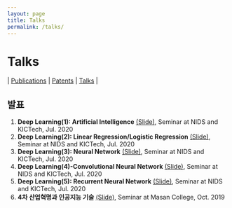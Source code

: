 ```yaml
---
layout: page
title: Talks
permalink: /talks/
---
```


# Talks
| [Publications](/publications/) 
| [Patents](/patents/) 
| [Talks](/talks/) |

## 발표
1. <b>Deep Learning(1): Artificial Intelligence</b> [(Slide)][20-1], Seminar at NIDS and KICTech, Jul. 2020
2. <b>Deep Learning(2): Linear Regression/Logistic Regression</b> [(Slide)][20-2], Seminar at NIDS and KICTech, Jul. 2020
3. <b>Deep Learning(3): Neural Network</b> [(Slide)][20-3], Seminar at NIDS and KICTech, Jul. 2020 
4. <b>Deep Learning(4)-Convolutional Neural Network</b> [(Slide)][20-4], Seminar at NIDS and KICTech, Jul. 2020
5. <b>Deep Learning(5): Recurrent Neural Network</b> [(Slide)][20-5], Seminar at NIDS and KICTech, Jul. 2020
6. <b>4차 산업혁명과 인공지능 기술</b> [(Slide)][19-1], Seminar at Masan College, Oct. 2019


[20-1]: https://drive.google.com/file/d/1jQAszeMAmkEilT3AM1ApE4HRxTdekCM_/view?usp=sharing
[20-2]: https://drive.google.com/file/d/1oXOEYhHfVwXULLAXk7K8qVUwGdH_oiOX/view?usp=sharing
[20-3]: https://drive.google.com/file/d/1C6KOkFc4jGLN68WrZgAGeJv0ZkTPTEnz/view?usp=sharing
[20-4]: https://drive.google.com/file/d/1SSZZIps5oMWHsU0agjK1A9ntIGLU3fCL/view?usp=sharing
[20-5]: https://drive.google.com/file/d/1OpcB0ENMdA2cf4kuoyeqC5V3gzQHAWH2/view?usp=sharing
[19-1]: https://drive.google.com/file/d/1DW2VE1WM918W2RCBYc24sI3BVxEMGZUb/view?usp=sharing
